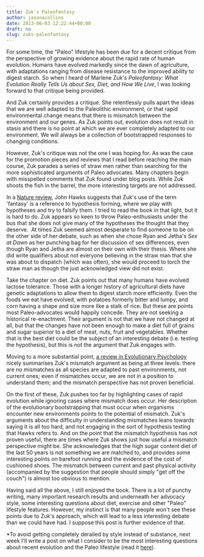 ```yaml
---
title: Zuk's Paleofantasy
author: jasonacollins
date: 2013-06-03 12:22:44+00:00
draft: no
slug: zuks-paleofantasy
---
```


For some time, the "Paleo" lifestyle has been due for a decent critique from the perspective of growing evidence about the rapid rate of human evolution. Humans have evolved markedly since the dawn of agriculture, with adaptations ranging from disease resistance to the improved ability to digest starch. So when I heard of Marlene Zuk's *Paleofantasy: What Evolution Really Tells Us about Sex, Diet, and How We Live*, I was looking forward to that critique being provided.

And Zuk certainly provides a critique. She relentlessly pulls apart the ideas that we are well adapted to the Paleolithic environment, or that rapid environmental change means that there is mismatch between the environment and our genes. As Zuk points out, evolution does not result in stasis and there is no point at which we are ever completely adapted to our environment. We will always be a collection of bootstrapped responses to changing conditions.

However, Zuk's critique was not the one I was hoping for. As was the case for the promotion pieces and reviews that I read before reaching the main course, Zuk parades a series of straw men rather than searching for the more sophisticated arguments of Paleo advocates. Many chapters begin with misspelled comments that Zuk found under blog posts. While Zuk shoots the fish in the barrel, the more interesting targets are not addressed.

In a [Nature review](https://doi.org/10.1038/495172a), John Hawks suggests that Zuk's use of the term 'fantasy' is a reference to hypothesis forming, where we play with hypotheses and try to falsify them. I tried to read the book in that light, but it is hard to do. Zuk appears so keen to throw Paleo-enthusiasts under the bus that she does not give many of the hypotheses the thought that they deserve.  At times Zuk seemed almost desperate to find someone to be on the other side of her debate, such as when she chose Ryan and Jetha's *Sex at Dawn* as her punching bag for her discussion of sex differences, even though Ryan and Jetha are almost on their own with their thesis. Where she did write qualifiers about not everyone believing in the straw man that she was about to dispatch (which was often), she would proceed to torch the straw man as though the just acknowledged view did not exist.

Take the chapter on diet. Zuk points out that many humans have evolved lactose tolerance. Those with a longer history of agricultural diets have genetic adaptations to allow them to digest starch more efficiently. Even the foods we eat have evolved, with potatoes formerly bitter and lumpy, and corn having a shape and size more like a stalk of rice. But these are points most Paleo-advocates would happily concede. They are not seeking a historical re-enactment. Their argument is not that we have not changed at all, but that the changes have not been enough to make a diet full of grains and sugar superior to a diet of meat, nuts, fruit and vegetables. Whether that is the best diet could be the subject of an interesting debate (i.e. testing the hypothesis), but this is not the argument that Zuk engages with.

Moving to a more substantial point, [a review in Evolutionary Psychology](http://www.epjournal.net/articles/throwing-out-the-mismatch-baby-with-the-paleo-bathwater-a-review-of-marlene-zuk-paleofantasy-what-evolution-really-tells-us-about-sex-diet-and-how-we-live-2/) nicely summarises Zuk's mismatch argument as being at three levels: there are no mismatches as all species are adapted to past environments, not current ones; even if mismatches occur, we are not in a position to understand them; and the mismatch perspective has not proven beneficial.

On the first of these, Zuk pushes too far by highlighting cases of rapid evolution while ignoring cases where mismatch does occur. Her description of the evolutionary bootstrapping that must occur when organisms encounter new environments points to the potential of mismatch. Zuk's arguments about the difficulty in understanding mismatches leans towards saying it is all too hard, and not engaging in the sort of hypothesis testing that Hawks refers to. And on the point that the mismatch hypothesis has not proven useful, there are times where Zuk shows just how useful a mismatch perspective might be. She acknowledges that the high sugar content diet of the last 50 years is not something we are matched to, and provides some interesting points on barefoot running and the evidence of the cost of cushioned shoes. The mismatch between current and past physical activity (accompanied by the suggestion that people should simply "get off the couch") is almost too obvious to mention.

Having said all the above, I still enjoyed the book. There is a lot of punchy writing, many important research results and underneath her advocacy style, some interesting questions about diet, exercise and other "Paleo" lifestyle features. However, my instinct is that many people won't see these points due to Zuk's approach, which will lead to a less interesting debate than we could have had. I suppose this post is further evidence of that.

*To avoid getting completely derailed by style instead of substance, next week I'll write a post on what I consider to be the most interesting questions about recent evolution and the Paleo lifestyle (read it [here](https://www.jasoncollins.blog/paleo-hypotheses/)).
